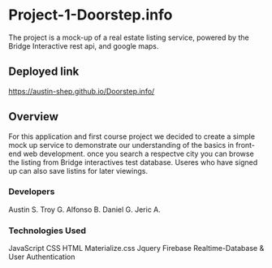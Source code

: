 # Project-1-Doorstep.info

The project is a mock-up of a real estate listing service, powered by the Bridge Interactive rest api, and google maps.

## Deployed link
https://austin-shep.github.io/Doorstep.info/

## Overview
For this application and first course project we decided to create a simple mock up service to demonstrate our understanding of the basics in front-end web development. once you search a respectve city you can browse the listing from Bridge interactives test database. Useres who have signed up can also save listins for later viewings.

### Developers
Austin S.
Troy G.
Alfonso B.
Daniel G.
Jeric A.

### Technologies Used
JavaScript
CSS
HTML
Materialize.css
Jquery
Firebase Realtime-Database & User Authentication
